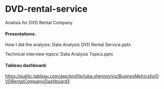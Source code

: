 # DVD-rental-service
Analisis for DVD Rental Company

#### Presentations:
How I did the analysis:     Data Analysis DVD Rental Service.pptx 

Technical interview topics: Data Analysis Topics.pptx 

#### Tableau dashboard: 
https://public.tableau.com/app/profile/luba.sheynin/viz/BusinesMetricsforDVDRentalCompany/Dashboard3 
